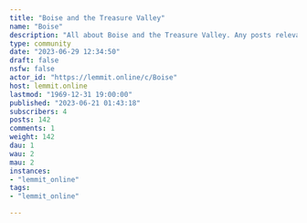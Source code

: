 ```yaml
---
title: "Boise and the Treasure Valley" 
name: "Boise"
description: "All about Boise and the Treasure Valley. Any posts relevant to the Treasure valley that follows the posted rules is welcome. From potato memes to..."
type: community
date: "2023-06-29 12:34:50"
draft: false
nsfw: false
actor_id: "https://lemmit.online/c/Boise"
host: lemmit.online
lastmod: "1969-12-31 19:00:00"
published: "2023-06-21 01:43:18"
subscribers: 4
posts: 142
comments: 1
weight: 142
dau: 1
wau: 2
mau: 2
instances:
- "lemmit_online"
tags: 
- "lemmit_online"

---
```

